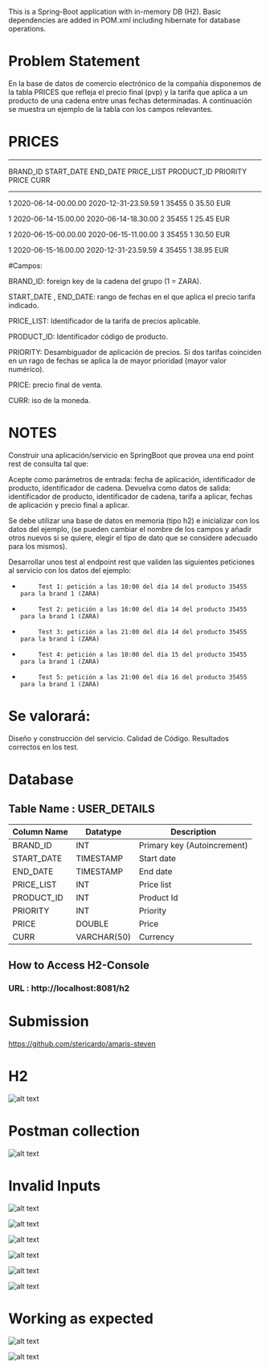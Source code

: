 This is a Spring-Boot application with in-memory DB (H2). Basic dependencies are added in POM.xml including hibernate for database operations.

# Problem Statement
En la base de datos de comercio electrónico de la compañía disponemos de la tabla PRICES que refleja el precio final (pvp) y la tarifa que aplica a un producto de una cadena entre unas fechas determinadas. A continuación se muestra un ejemplo de la tabla con los campos relevantes.

# PRICES

-------

 

BRAND_ID         START_DATE                                    END_DATE                        PRICE_LIST                   PRODUCT_ID  PRIORITY                 PRICE           CURR

------------------------------------------------------------------------------------------------------------------------------------------------------------------------------------------------------------------------------------------

1         2020-06-14-00.00.00                        2020-12-31-23.59.59                        1                        35455                0                        35.50            EUR

1         2020-06-14-15.00.00                        2020-06-14-18.30.00                        2                        35455                1                        25.45            EUR

1         2020-06-15-00.00.00                        2020-06-15-11.00.00                        3                        35455                1                        30.50            EUR

1         2020-06-15-16.00.00                        2020-12-31-23.59.59                        4                        35455                1                        38.95            EUR

#Campos: 

 

BRAND_ID: foreign key de la cadena del grupo (1 = ZARA).

START_DATE , END_DATE: rango de fechas en el que aplica el precio tarifa indicado.

PRICE_LIST: Identificador de la tarifa de precios aplicable.

PRODUCT_ID: Identificador código de producto.

PRIORITY: Desambiguador de aplicación de precios. Si dos tarifas coinciden en un rago de fechas se aplica la de mayor prioridad (mayor valor numérico).

PRICE: precio final de venta.

CURR: iso de la moneda.



# NOTES

Construir una aplicación/servicio en SpringBoot que provea una end point rest de consulta  tal que:
 

Acepte como parámetros de entrada: fecha de aplicación, identificador de producto, identificador de cadena.
Devuelva como datos de salida: identificador de producto, identificador de cadena, tarifa a aplicar, fechas de aplicación y precio final a aplicar.
 

Se debe utilizar una base de datos en memoria (tipo h2) e inicializar con los datos del ejemplo, (se pueden cambiar el nombre de los campos y añadir otros nuevos si se quiere, elegir el tipo de dato que se considere adecuado para los mismos).

              

Desarrollar unos test al endpoint rest que  validen las siguientes peticiones al servicio con los datos del ejemplo:
                                                                                       

-          Test 1: petición a las 10:00 del día 14 del producto 35455   para la brand 1 (ZARA)

-          Test 2: petición a las 16:00 del día 14 del producto 35455   para la brand 1 (ZARA)

-          Test 3: petición a las 21:00 del día 14 del producto 35455   para la brand 1 (ZARA)

-          Test 4: petición a las 10:00 del día 15 del producto 35455   para la brand 1 (ZARA)

-          Test 5: petición a las 21:00 del día 16 del producto 35455   para la brand 1 (ZARA)

 

 

# Se valorará:

Diseño y construcción del servicio.
Calidad de Código.
Resultados correctos en los test.


# Database
## Table Name : USER_DETAILS
| Column Name   | Datatype      | Description                 |
| ------------- | ------------- | --------------------------- |
| BRAND_ID      | INT           | Primary key (Autoincrement) |
| START_DATE    | TIMESTAMP     | Start date                  |
| END_DATE      | TIMESTAMP     | End date                    |
| PRICE_LIST    | INT           | Price list                  |
| PRODUCT_ID    | INT           | Product Id                  |
| PRIORITY      | INT           | Priority                    |
| PRICE         | DOUBLE        | Price                       |
| CURR          | VARCHAR(50)   | Currency                    |

## How to Access H2-Console
### URL : http://localhost:8081/h2


# Submission
https://github.com/stericardo/amaris-steven

# H2
![alt text](https://github.com/stericardo/amaris-steven/blob/main/h2-all.png?raw=true)

# Postman collection
![alt text](https://github.com/stericardo/amaris-steven/blob/main/postman-allprices-GET.png?raw=true)

# Invalid Inputs

![alt text](https://github.com/stericardo/amaris-steven/blob/main/productnot.png?raw=true)

![alt text](https://github.com/stericardo/amaris-steven/blob/main/brandnot.png?raw=true)

![alt text](https://github.com/stericardo/amaris-steven/blob/main/invalid-product.png?raw=true)

![alt text](https://github.com/stericardo/amaris-steven/blob/main/invalid-brand.png?raw=true)

![alt text](https://github.com/stericardo/amaris-steven/blob/main/invalid-endDate.png?raw=true)

![alt text](https://github.com/stericardo/amaris-steven/blob/main/invalid-startDate.png?raw=true)


# Working as expected
![alt text](https://github.com/stericardo/amaris-steven/blob/main/work1.png?raw=true)

![alt text](https://github.com/stericardo/amaris-steven/blob/main/work2.png?raw=true)

